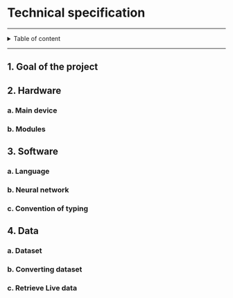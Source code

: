 # Technical specification

<hr>

<details><summary>Table of content</summary>

- [Technical specification](#technical-specification)
  - [1. Goal of the project](#1-goal-of-the-project)
  - [2. Hardware](#2-hardware)
    - [a. Main device](#a-main-device)
    - [b. Modules](#b-modules)
  - [3. Software](#3-software)
    - [a. Language](#a-language)
    - [b. Neural network](#b-neural-network)
    - [c. Convention of typing](#c-convention-of-typing)
  - [4. Data](#4-data)
    - [a. Dataset](#a-dataset)
    - [b. Converting dataset](#b-converting-dataset)
    - [c. Retrieve Live data](#c-retrieve-live-data)
</details>

<hr>

## 1. Goal of the project






## 2. Hardware

### a. Main device
### b. Modules





## 3. Software

### a. Language
### b. Neural network
### c. Convention of typing





## 4. Data

### a. Dataset
### b. Converting dataset
### c. Retrieve Live data
